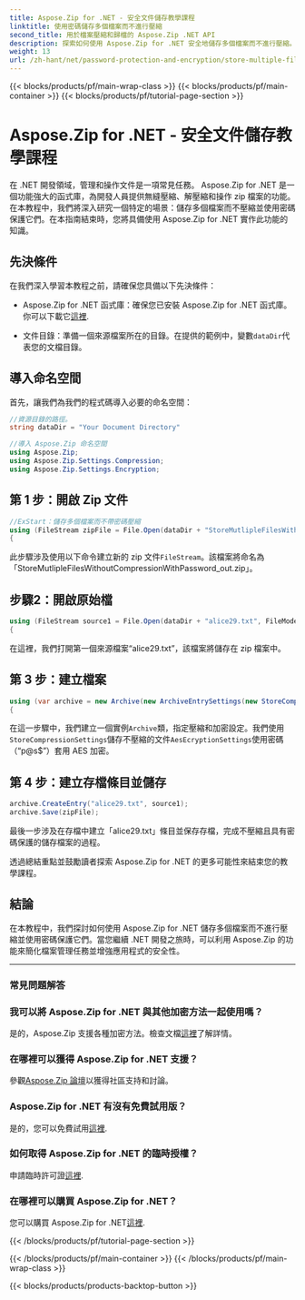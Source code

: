 ```yaml
---
title: Aspose.Zip for .NET - 安全文件儲存教學課程
linktitle: 使用密碼儲存多個檔案而不進行壓縮
second_title: 用於檔案壓縮和歸檔的 Aspose.Zip .NET API
description: 探索如何使用 Aspose.Zip for .NET 安全地儲存多個檔案而不進行壓縮。密碼保護的簡單步驟。釋放文件管理的力量！
weight: 13
url: /zh-hant/net/password-protection-and-encryption/store-multiple-files-no-compression-password/
---
```


{{< blocks/products/pf/main-wrap-class >}}
{{< blocks/products/pf/main-container >}}
{{< blocks/products/pf/tutorial-page-section >}}

# Aspose.Zip for .NET - 安全文件儲存教學課程


在 .NET 開發領域，管理和操作文件是一項常見任務。 Aspose.Zip for .NET 是一個功能強大的函式庫，為開發人員提供無縫壓縮、解壓縮和操作 zip 檔案的功能。在本教程中，我們將深入研究一個特定的場景：儲存多個檔案而不壓縮並使用密碼保護它們。在本指南結束時，您將具備使用 Aspose.Zip for .NET 實作此功能的知識。

## 先決條件

在我們深入學習本教程之前，請確保您具備以下先決條件：

-  Aspose.Zip for .NET 函式庫：確保您已安裝 Aspose.Zip for .NET 函式庫。你可以下載它[這裡](https://releases.aspose.com/zip/net/).

- 文件目錄：準備一個來源檔案所在的目錄。在提供的範例中，變數`dataDir`代表您的文檔目錄。

## 導入命名空間

首先，讓我們為我們的程式碼導入必要的命名空間：

```csharp
//資源目錄的路徑。
string dataDir = "Your Document Directory"

//導入 Aspose.Zip 命名空間
using Aspose.Zip;
using Aspose.Zip.Settings.Compression;
using Aspose.Zip.Settings.Encryption;
```

## 第 1 步：開啟 Zip 文件

```csharp
//ExStart：儲存多個檔案而不帶密碼壓縮
using (FileStream zipFile = File.Open(dataDir + "StoreMutlipleFilesWithoutCompressionWithPassword_out.zip", FileMode.Create))
{
```

此步驟涉及使用以下命令建立新的 zip 文件`FileStream`。該檔案將命名為「StoreMutlipleFilesWithoutCompressionWithPassword_out.zip」。

## 步驟2：開啟原始檔

```csharp
using (FileStream source1 = File.Open(dataDir + "alice29.txt", FileMode.Open, FileAccess.Read))
{
```

在這裡，我們打開第一個來源檔案“alice29.txt”，該檔案將儲存在 zip 檔案中。

## 第 3 步：建立檔案

```csharp
using (var archive = new Archive(new ArchiveEntrySettings(new StoreCompressionSettings(), new AesEcryptionSettings("p@s$", EncryptionMethod.AES256))))
{
```

在這一步驟中，我們建立一個實例`Archive`類，指定壓縮和加密設定。我們使用`StoreCompressionSettings`儲存不壓縮的文件`AesEcryptionSettings`使用密碼（“p@s$”）套用 AES 加密。

## 第 4 步：建立存檔條目並儲存

```csharp
archive.CreateEntry("alice29.txt", source1);
archive.Save(zipFile);
```

最後一步涉及在存檔中建立「alice29.txt」條目並保存存檔，完成不壓縮且具有密碼保護的儲存檔案的過程。

透過總結重點並鼓勵讀者探索 Aspose.Zip for .NET 的更多可能性來結束您的教學課程。

## 結論

在本教程中，我們探討如何使用 Aspose.Zip for .NET 儲存多個檔案而不進行壓縮並使用密碼保護它們。當您繼續 .NET 開發之旅時，可以利用 Aspose.Zip 的功能來簡化檔案管理任務並增強應用程式的安全性。

---

### 常見問題解答

### 我可以將 Aspose.Zip for .NET 與其他加密方法一起使用嗎？
是的，Aspose.Zip 支援各種加密方法。檢查文檔[這裡](https://reference.aspose.com/zip/net/)了解詳情。

### 在哪裡可以獲得 Aspose.Zip for .NET 支援？
參觀[Aspose.Zip 論壇](https://forum.aspose.com/c/zip/37)以獲得社區支持和討論。

### Aspose.Zip for .NET 有沒有免費試用版？
是的，您可以免費試用[這裡](https://releases.aspose.com/).

### 如何取得 Aspose.Zip for .NET 的臨時授權？
申請臨時許可證[這裡](https://purchase.aspose.com/temporary-license/).

### 在哪裡可以購買 Aspose.Zip for .NET？
您可以購買 Aspose.Zip for .NET[這裡](https://purchase.aspose.com/buy).

{{< /blocks/products/pf/tutorial-page-section >}}

{{< /blocks/products/pf/main-container >}}
{{< /blocks/products/pf/main-wrap-class >}}

{{< blocks/products/products-backtop-button >}}
